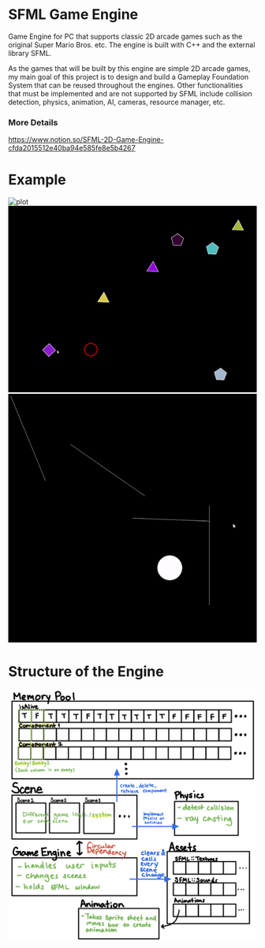 # SFML Game Engine
Game Engine for PC that supports classic 2D arcade games such as the original Super Mario Bros. etc. The engine is built with C++ and the external library SFML.

As the games that will be built by this engine are simple 2D arcade games, my main goal of this project is to design and build a Gameplay Foundation System that can be reused throughout the engines. Other functionalities that must be implemented and are not supported by SFML include collision detection, physics, animation, AI, cameras, resource manager, etc.

### More Details
https://www.notion.so/SFML-2D-Game-Engine-cfda2015512e40ba94e585fe8e5b4267

# Example
![plot](./data/mario.gif)
![plot](./data/geometry.gif)
![plot](./data/raycasting.gif)

# Structure of the Engine
![plot](./data/IMG_0881.jpg)
